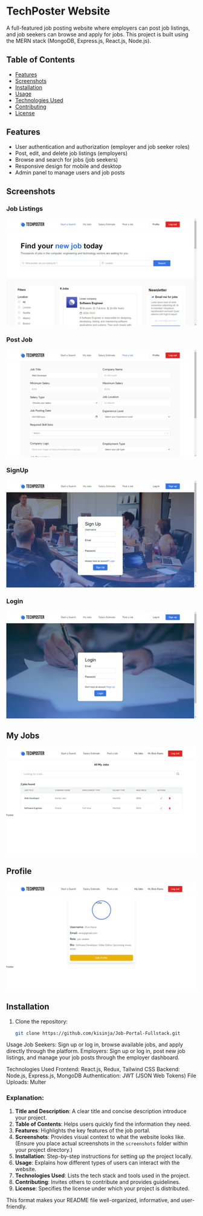 # TechPoster Website

A full-featured job posting website where employers can post job listings, and job seekers can browse and apply for jobs. This project is built using the MERN stack (MongoDB, Express.js, React.js, Node.js).

## Table of Contents
- [Features](#features)
- [Screenshots](#screenshots)
- [Installation](#installation)
- [Usage](#usage)
- [Technologies Used](#technologies-used)
- [Contributing](#contributing)
- [License](#license)

## Features
- User authentication and authorization (employer and job seeker roles)
- Post, edit, and delete job listings (employers)
- Browse and search for jobs (job seekers)
- Responsive design for mobile and desktop
- Admin panel to manage users and job posts

## Screenshots

### Job Listings
![Homepage](./job-portal-client/src/assets/Search.png)

### Post Job
![PostJob](./job-portal-client/src/assets/post-job.png)

### SignUp 
![SignUp](./job-portal-client/src/assets/SIgnup.png)

### Login 
![Login](./job-portal-client/src/assets/Homepage.png)

## My Jobs
![MyJobs](./job-portal-client/src/assets/myJobs.png)

## Profile
![Profile](./job-portal-client/src/assets/profile.png)

## Installation

1. Clone the repository:
   ```bash
   git clone https://github.com/kisinja/Job-Portal-Fullstack.git

Usage
Job Seekers: Sign up or log in, browse available jobs, and apply directly through the platform.
Employers: Sign up or log in, post new job listings, and manage your job posts through the employer dashboard.

Technologies Used
Frontend: React.js, Redux, Tailwind CSS
Backend: Node.js, Express.js, MongoDB
Authentication: JWT (JSON Web Tokens)
File Uploads: Multer




### Explanation:
1. **Title and Description**: A clear title and concise description introduce your project.
2. **Table of Contents**: Helps users quickly find the information they need.
3. **Features**: Highlights the key features of the job portal.
4. **Screenshots**: Provides visual context to what the website looks like. (Ensure you place actual screenshots in the `screenshots` folder within your project directory.)
5. **Installation**: Step-by-step instructions for setting up the project locally.
6. **Usage**: Explains how different types of users can interact with the website.
7. **Technologies Used**: Lists the tech stack and tools used in the project.
8. **Contributing**: Invites others to contribute and provides guidelines.
9. **License**: Specifies the license under which your project is distributed.

This format makes your README file well-organized, informative, and user-friendly.

